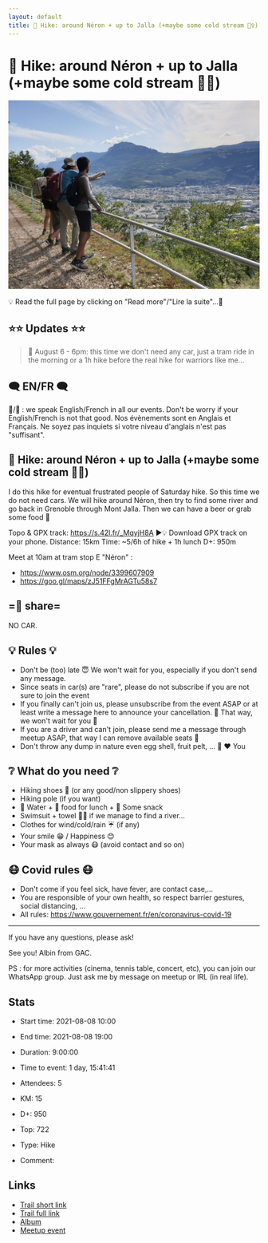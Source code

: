 ```yaml
---
layout: default
title: 🥾 Hike: around Néron + up to Jalla (+maybe some cold stream 🏊‍♀️)
---
```


# 🥾 Hike: around Néron + up to Jalla (+maybe some cold stream 🏊‍♀️)

![2021-08-08](/Stats/img/orig/2021-08-08.jpg)

💡 Read the full page by clicking on "Read more"/"Lire la suite"...💜

## ⭐⭐ Updates ⭐⭐
> 📅 August 6 - 6pm: this time we don't need any car, just a tram ride in the morning or a 1h hike before the real hike for warriors like me...

## 🗨️ EN/FR 🗨️
🦅/🐓 : we speak English/French in all our events. Don't be worry if your English/French is not that good. Nos évènements sont en Anglais et Français. Ne soyez pas inquiets si votre niveau d'anglais n'est pas "suffisant".

## 🥾 Hike: around Néron + up to Jalla (+maybe some cold stream 🏊‍♀️)
I do this hike for eventual frustrated people of Saturday hike. So this time we do not need cars. We will hike around Néron, then try to find some river and go back in Grenoble through Mont Jalla. Then we can have a beer or grab some food 🍔

Topo & GPX track: https://s.42l.fr/_MqyjH8A
▶💡 Download GPX track on your phone.
Distance: 15km
Time: ~5/6h of hike + 1h lunch
D+: 950m

Meet at 10am at tram stop E "Néron" :
- https://www.osm.org/node/3399607909
- https://goo.gl/maps/zJ51FFgMrAGTu58s7

## =🚗 share=
NO CAR.

## 💡 Rules 💡
- Don't be (too) late 😇 We won't wait for you, especially if you don't send any message.
- Since seats in car(s) are "rare", please do not subscribe if you are not sure to join the event
- If you finally can't join us, please unsubscribe from the event ASAP or at least write a message here to announce your cancellation. 💜 That way, we won't wait for you 💜
- If you are a driver and can't join, please send me a message through meetup ASAP, that way I can remove available seats 🚗
- Don't throw any dump in nature even egg shell, fruit pelt, ... 🌳 ❤️ You

## ❔ What do you need ❔
- Hiking shoes 🥾 (or any good/non slippery shoes)
- Hiking pole (if you want)
- 🧃 Water + 🥕 food for lunch + 🍫 Some snack
- Swimsuit + towel 🏊‍♀️ if we manage to find a river...
- Clothes for wind/cold/rain ☔ (if any)
- Your smile 😁 / Happiness 😊
- Your mask as always 😷 (avoid contact and so on)

## 😷 Covid rules 😷
- Don't come if you feel sick, have fever, are contact case,...
- You are responsible of your own health, so respect barrier gestures, social distancing, ...
- All rules: https://www.gouvernement.fr/en/coronavirus-covid-19

-----------------------
If you have any questions, please ask!

See you! Albin from GAC.

PS : for more activities (cinema, tennis table, concert, etc), you can join our WhatsApp group. Just ask me by message on meetup or IRL (in real life).

## Stats

- Start time: 2021-08-08 10:00
- End time: 2021-08-08 19:00
- Duration: 9:00:00
- Time to event: 1 day, 15:41:41
- Attendees: 5

- KM: 15
- D+: 950
- Top: 722
- Type: Hike
- Comment: 

## Links

- [Trail short link](https://s.42l.fr/_MqyjH8A)
- [Trail full link]()
- [Album](https://binnette.github.io/GacImg2021/2021-08-08-🥾-Hike-around-Neron-up-to-Jalla-maybe-some-cold-stream-🏊‍♀️.html)
- [Meetup event](https://www.meetup.com/grenoble-adventure-club-english-french/events/279954414/)
